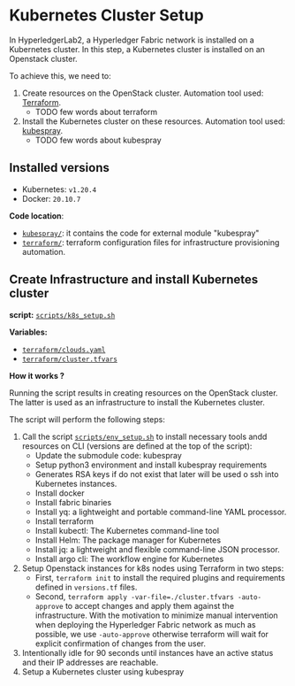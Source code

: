 # Kubernetes Cluster Setup

In HyperledgerLab2, a Hyperledger Fabric network is installed on a Kubernetes cluster. In this step, a Kubernetes cluster is installed on an Openstack cluster.

To achieve this, we need to:

1.  Create resources on the OpenStack cluster. Automation tool used: [Terraform](https://github.com/hashicorp/terraform).
    - TODO few words about terraform
2.  Install the Kubernetes cluster on these resources. Automation tool used: [kubespray](https://github.com/kubernetes-sigs/kubespray).
    - TODO few words about kubespray

## Installed versions

- Kubernetes: `v1.20.4`
- Docker: `20.10.7`

**Code location**:

- [`kubespray/`](../kubespray): it contains the code for external module "kubespray"
- [`terraform/`](../terraform/): terraform configuration files for infrastructure provisioning automation.

## Create Infrastructure and install Kubernetes cluster

**script:** [`scripts/k8s_setup.sh`](../scripts/k8s_setup.sh)

**Variables:**

- [`terraform/clouds.yaml`](../terraform/clouds.yaml)
- [`terraform/cluster.tfvars`](../terraform/cluster.tfvars)

**How it works ?**

Running the script results in creating resources on the OpenStack cluster. The latter is used as an infrastructure to install the Kubernetes cluster.

The script will perform the following steps:

1. Call the script [`scripts/env_setup.sh`](../scripts/env_setup.sh) to install necessary tools andd resources on CLI (versions are defined at the top of the script):
   - Update the submodule code: kubespray
   - Setup python3 environment and install kubespray requirements
   - Generates RSA keys if do not exist that later will be used o ssh into Kubernetes instances.
   - Install docker
   - Install fabric binaries
   - Install yq: a lightweight and portable command-line YAML processor.
   - Install terraform
   - Install kubectl: The Kubernetes command-line tool
   - Install Helm: The package manager for Kubernetes
   - Install jq: a lightweight and flexible command-line JSON processor.
   - Install argo cli: The workflow engine for Kubernetes
2. Setup Openstack instances for k8s nodes using Terraform in two steps:
   - First, `terraform init` to install the required plugins and requirements defined in `versions.tf` files.
   - Second, `terraform apply -var-file=./cluster.tfvars -auto-approve` to accept changes and apply them against the infrastructure. With the motivation to minimize manual intervention when deploying the Hyperledger Fabric network as much as possible, we use `-auto-approve` otherwise terraform will wait for explicit confirmation of changes from the user.
3. Intentionally idle for 90 seconds until instances have an active status and their IP addresses are reachable.
4. Setup a Kubernetes cluster using kubespray
